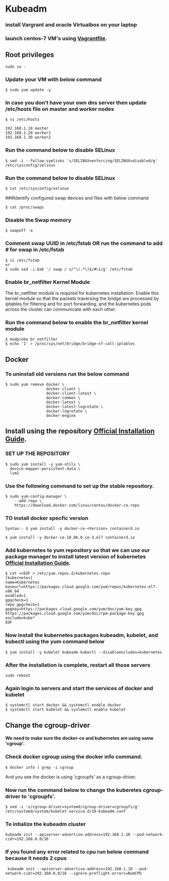 # Kubeadm
### install  Vargrant and oracle Virtualbox on your laptop

### launch centos-7 VM's using [Vagrantfile](https://github.com/srinivasarao2468/kubeadm/blob/master/Vagrantfile).
## Root privileges
```
sudo su -
```
### Update your VM with below command
```
$ sudo yum update -y
```
### In case you don’t have your own dns server then update /etc/hosts file on master and worker nodes
```
$ vi /etc/hosts
```
```
192.168.1.10 master
192.168.1.20 worker1
192.168.1.30 worker2
```

### Run the command below to disable SELinux
```
$ sed -i --follow-symlinks 's/SELINUX=enforcing/SELINUX=disabled/g' /etc/sysconfig/selinux
```
### Run the command below to disable SELinux
```
$ cat /etc/sysconfig/selinux
```

###Identify configured swap devices and files with below command
```
$ cat /proc/swaps
```
### Disable the Swap memory
```
$ swapoff -a
```
### Comment swap UUID in /etc/fstab OR run the command to add # for swap in /etc/fstab
```
$ vi /etc/fstab
or
$ sudo sed -i.bak '/ swap / s/^\(.*\)$/#\1/g' /etc/fstab
```
### Enable br_netfilter Kernel Module

The br_netfilter module is required for kubernetes installation. Enable this kernel module so that the packets traversing the bridge are processed by iptables for filtering and for port forwarding, and the kubernetes pods across the cluster can communicate with each other.

### Run the command below to enable the br_netfilter kernel module
```
$ modprobe br_netfilter
$ echo '1' > /proc/sys/net/bridge/bridge-nf-call-iptables
```
## Docker
### To uninstall old versions run the below command
```
$ sudo yum remove docker \
                  docker-client \
                  docker-client-latest \
                  docker-common \
                  docker-latest \
                  docker-latest-logrotate \
                  docker-logrotate \
                  docker-engine
```
## Install using the repository [Official Installation Guide](https://docs.docker.com/install/linux/docker-ce/centos/).
### SET UP THE REPOSITORY

```
$ sudo yum install -y yum-utils \
  device-mapper-persistent-data \
  lvm2
```
### Use the following command to set up the stable repository.
```
$ sudo yum-config-manager \
    --add-repo \
    https://download.docker.com/linux/centos/docker-ce.repo
```
### TO install docker specfic version
```
Syntax:- $ yum install -y docker-ce-<Version> containerd.io

$ yum install -y docker-ce-18.06.0.ce-3.el7 containerd.io
```
### Add kubernetes to yum repository so that we can use our package manager to install latest version of kubernetes [Official Installation Guide](https://kubernetes.io/docs/setup/independent/install-kubeadm/#installing-kubeadm-kubelet-and-kubectl).
```
$ cat <<EOF > /etc/yum.repos.d/kubernetes.repo
[kubernetes]
name=Kubernetes
baseurl=https://packages.cloud.google.com/yum/repos/kubernetes-el7-x86_64
enabled=1
gpgcheck=1
repo_gpgcheck=1
gpgkey=https://packages.cloud.google.com/yum/doc/yum-key.gpg https://packages.cloud.google.com/yum/doc/rpm-package-key.gpg
exclude=kube*
EOF
```

### Now install the kubernetes packages kubeadm, kubelet, and kubectl using the yum command below
```
$ yum install -y kubelet kubeadm kubectl --disableexcludes=kubernetes
```
### After the installation is complete, restart all those servers
```
sudo reboot
```
### Again login to servers and start the services of docker and kubelet
```
$ systemctl start docker && systemctl enable docker
$ systemctl start kubelet && systemctl enable kubelet
```
## Change the cgroup-driver
#### We need to make sure the docker-ce and kubernetes are using same 'cgroup'.
### Check docker cgroup using the docker info command.
```
$ docker info | grep -i cgroup
```
And you see the docker is using 'cgroupfs' as a cgroup-driver.

### Now run the command below to change the kuberetes cgroup-driver to 'cgroupfs'.
```
$ sed -i 's/cgroup-driver=systemd/cgroup-driver=cgroupfs/g' /etc/systemd/system/kubelet.service.d/10-kubeadm.conf
```

### To intialize the kubeadm cluster
```
kubeadm init --apiserver-advertise-address=192.168.1.10 --pod-network-cidr=192.168.0.0/16
```
### If you found any error related to cpu run below command because it needs 2 cpus
```
 kubeadm init --apiserver-advertise-address=192.168.1.10 --pod-network-cidr=192.168.0.0/16 --ignore-preflight-errors=NumCPU
 ```
